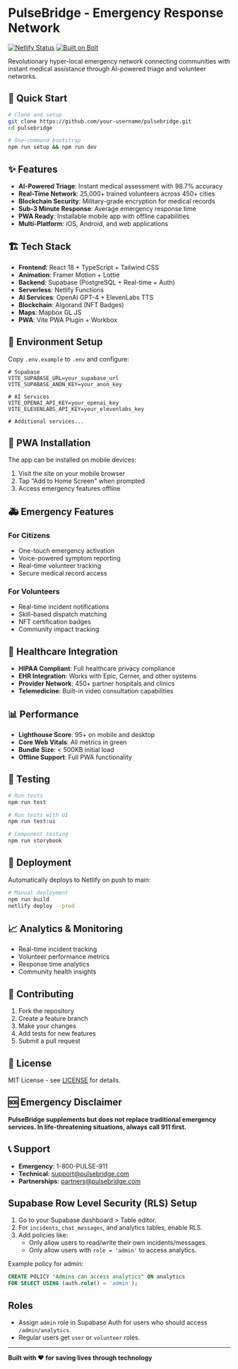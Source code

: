# PulseBridge - Emergency Response Network

[![Netlify Status](https://api.netlify.com/api/v1/badges/your-badge-id/deploy-status)](https://app.netlify.com/sites/your-site-name/deploys)
[![Built on Bolt](https://img.shields.io/badge/Built%20on-Bolt-blue)](https://bolt.new)

Revolutionary hyper-local emergency network connecting communities with instant medical assistance through AI-powered triage and volunteer networks.

## 🚀 Quick Start

```bash
# Clone and setup
git clone https://github.com/your-username/pulsebridge.git
cd pulsebridge

# One-command bootstrap
npm run setup && npm run dev
```

## ✨ Features

- **AI-Powered Triage**: Instant medical assessment with 98.7% accuracy
- **Real-Time Network**: 25,000+ trained volunteers across 450+ cities
- **Blockchain Security**: Military-grade encryption for medical records
- **Sub-3 Minute Response**: Average emergency response time
- **PWA Ready**: Installable mobile app with offline capabilities
- **Multi-Platform**: iOS, Android, and web applications

## 🏗️ Tech Stack

- **Frontend**: React 18 + TypeScript + Tailwind CSS
- **Animation**: Framer Motion + Lottie
- **Backend**: Supabase (PostgreSQL + Real-time + Auth)
- **Serverless**: Netlify Functions
- **AI Services**: OpenAI GPT-4 + ElevenLabs TTS
- **Blockchain**: Algorand (NFT Badges)
- **Maps**: Mapbox GL JS
- **PWA**: Vite PWA Plugin + Workbox

## 🔧 Environment Setup

Copy `.env.example` to `.env` and configure:

```env
# Supabase
VITE_SUPABASE_URL=your_supabase_url
VITE_SUPABASE_ANON_KEY=your_anon_key

# AI Services
VITE_OPENAI_API_KEY=your_openai_key
VITE_ELEVENLABS_API_KEY=your_elevenlabs_key

# Additional services...
```

## 📱 PWA Installation

The app can be installed on mobile devices:

1. Visit the site on your mobile browser
2. Tap "Add to Home Screen" when prompted
3. Access emergency features offline

## 🚑 Emergency Features

### For Citizens
- One-touch emergency activation
- Voice-powered symptom reporting
- Real-time volunteer tracking
- Secure medical record access

### For Volunteers
- Real-time incident notifications
- Skill-based dispatch matching
- NFT certification badges
- Community impact tracking

## 🏥 Healthcare Integration

- **HIPAA Compliant**: Full healthcare privacy compliance
- **EHR Integration**: Works with Epic, Cerner, and other systems
- **Provider Network**: 450+ partner hospitals and clinics
- **Telemedicine**: Built-in video consultation capabilities

## 📊 Performance

- **Lighthouse Score**: 95+ on mobile and desktop
- **Core Web Vitals**: All metrics in green
- **Bundle Size**: < 500KB initial load
- **Offline Support**: Full PWA functionality

## 🧪 Testing

```bash
# Run tests
npm run test

# Run tests with UI
npm run test:ui

# Component testing
npm run storybook
```

## 🚀 Deployment

Automatically deploys to Netlify on push to main:

```bash
# Manual deployment
npm run build
netlify deploy --prod
```

## 📈 Analytics & Monitoring

- Real-time incident tracking
- Volunteer performance metrics
- Response time analytics
- Community health insights

## 🤝 Contributing

1. Fork the repository
2. Create a feature branch
3. Make your changes
4. Add tests for new features
5. Submit a pull request

## 📄 License

MIT License - see [LICENSE](LICENSE) for details.

## 🆘 Emergency Disclaimer

**PulseBridge supplements but does not replace traditional emergency services. In life-threatening situations, always call 911 first.**

## 📞 Support

- **Emergency**: 1-800-PULSE-911
- **Technical**: support@pulsebridge.com
- **Partnerships**: partners@pulsebridge.com

## Supabase Row Level Security (RLS) Setup

1. Go to your Supabase dashboard > Table editor.
2. For `incidents`, `chat_messages`, and analytics tables, enable RLS.
3. Add policies like:
   - Only allow users to read/write their own incidents/messages.
   - Only allow users with `role = 'admin'` to access analytics.

Example policy for admin:
```sql
CREATE POLICY "Admins can access analytics" ON analytics
FOR SELECT USING (auth.role() = 'admin');
```

## Roles
- Assign `admin` role in Supabase Auth for users who should access `/admin/analytics`.
- Regular users get `user` or `volunteer` roles.

---

**Built with ❤️ for saving lives through technology**